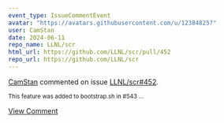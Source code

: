 ```yaml
---
event_type: IssueCommentEvent
avatar: "https://avatars.githubusercontent.com/u/12384825?"
user: CamStan
date: 2024-06-11
repo_name: LLNL/scr
html_url: https://github.com/LLNL/scr/pull/452
repo_url: https://github.com/LLNL/scr
---
```


<a href='https://github.com/CamStan' target='_blank'>CamStan</a> commented on issue <a href='https://github.com/LLNL/scr/pull/452' target='_blank'>LLNL/scr#452</a>.

<small>This feature was added to bootstrap.sh in #543 ...</small>

<a href='https://github.com/LLNL/scr/pull/452' target='_blank'>View Comment</a>